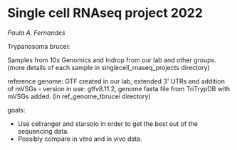
# Single cell RNAseq project 2022

*Paula A. Fernandes*


Trypanosoma brucei:

Samples from 10x Genomics and Indrop from our lab and other groups.
(more details of each sample in singlecell_rnaseq_projects directory)


reference genome: GTF created in our lab, extended 3' UTRs and addition of mVSGs - version in use: gtfv8.11.2, genome fasta file from TriTrypDB with mVSGs added.
(in ref_genome_tbrucei directory)

goals: 
- Use cellranger and starsolo in order to get the best out of the sequencing data. 
- Possibly compare in vitro and in vivo data.
 
